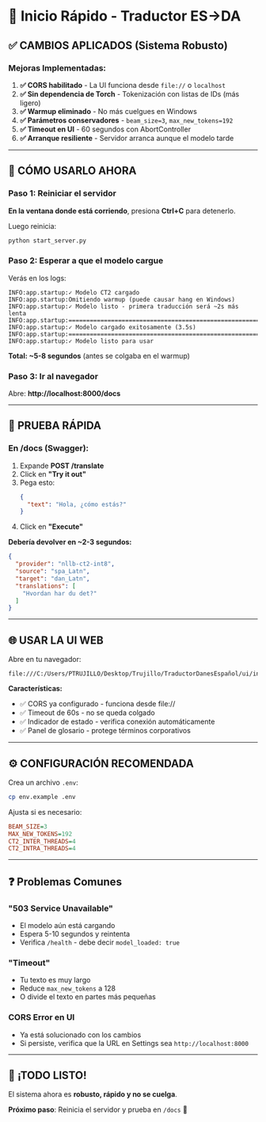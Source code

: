 # 🚀 Inicio Rápido - Traductor ES→DA

## ✅ CAMBIOS APLICADOS (Sistema Robusto)

### Mejoras Implementadas:

1. **✅ CORS habilitado** - La UI funciona desde `file://` o `localhost`
2. **✅ Sin dependencia de Torch** - Tokenización con listas de IDs (más ligero)
3. **✅ Warmup eliminado** - No más cuelgues en Windows
4. **✅ Parámetros conservadores** - `beam_size=3`, `max_new_tokens=192`
5. **✅ Timeout en UI** - 60 segundos con AbortController
6. **✅ Arranque resiliente** - Servidor arranca aunque el modelo tarde

---

## 🎯 CÓMO USARLO AHORA

### Paso 1: Reiniciar el servidor

**En la ventana donde está corriendo**, presiona **Ctrl+C** para detenerlo.

Luego reinicia:
```bash
python start_server.py
```

### Paso 2: Esperar a que el modelo cargue

Verás en los logs:
```
INFO:app.startup:✓ Modelo CT2 cargado
INFO:app.startup:Omitiendo warmup (puede causar hang en Windows)
INFO:app.startup:✓ Modelo listo - primera traducción será ~2s más lenta
INFO:app.startup:======================================================================
INFO:app.startup:✓ Modelo cargado exitosamente (3.5s)
INFO:app.startup:======================================================================
INFO:app.startup:✓ Modelo listo para usar
```

**Total: ~5-8 segundos** (antes se colgaba en el warmup)

### Paso 3: Ir al navegador

Abre: **http://localhost:8000/docs**

---

## 🧪 PRUEBA RÁPIDA

### En /docs (Swagger):

1. Expande **POST /translate**
2. Click en **"Try it out"**
3. Pega esto:
   ```json
   {
     "text": "Hola, ¿cómo estás?"
   }
   ```
4. Click en **"Execute"**

**Debería devolver en ~2-3 segundos:**
```json
{
  "provider": "nllb-ct2-int8",
  "source": "spa_Latn",
  "target": "dan_Latn",
  "translations": [
    "Hvordan har du det?"
  ]
}
```

---

## 🌐 USAR LA UI WEB

Abre en tu navegador:
```
file:///C:/Users/PTRUJILLO/Desktop/Trujillo/TraductorDanesEspañol/ui/index.html
```

**Características:**
- ✅ CORS ya configurado - funciona desde file://
- ✅ Timeout de 60s - no se queda colgado
- ✅ Indicador de estado - verifica conexión automáticamente
- ✅ Panel de glosario - protege términos corporativos

---

## ⚙️ CONFIGURACIÓN RECOMENDADA

Crea un archivo `.env`:
```bash
cp env.example .env
```

Ajusta si es necesario:
```ini
BEAM_SIZE=3
MAX_NEW_TOKENS=192
CT2_INTER_THREADS=4
CT2_INTRA_THREADS=4
```

---

## ❓ Problemas Comunes

### "503 Service Unavailable"
- El modelo aún está cargando
- Espera 5-10 segundos y reintenta
- Verifica `/health` - debe decir `model_loaded: true`

### "Timeout"
- Tu texto es muy largo
- Reduce `max_new_tokens` a 128
- O divide el texto en partes más pequeñas

### CORS Error en UI
- Ya está solucionado con los cambios
- Si persiste, verifica que la URL en Settings sea `http://localhost:8000`

---

## 🎉 ¡TODO LISTO!

El sistema ahora es **robusto, rápido y no se cuelga**.

**Próximo paso**: Reinicia el servidor y prueba en `/docs` 🚀

